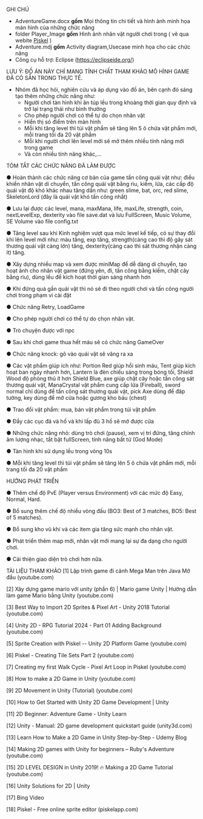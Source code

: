 GHI CHÚ
- AdventureGame.docx **gồm** Mọi thông tin chi tiết và hình ảnh minh họa màn hình của những chức năng
- folder Player_Image **gồm** Hình ảnh nhân vật người chơi trong  ( vẽ qua webite [Piskel](https://www.piskelapp.com/) )
- Adventure.mdj **gồm** Activity diagram,Usecase minh họa cho các chức năng
- Công cụ hỗ trợ: Eclipse (https://eclipseide.org/)



LƯU Ý: ĐỒ ÁN NÀY CHỈ MANG TÍNH CHẤT THAM KHẢO MÔ HÌNH GAME ĐÃ CÓ SẴN TRONG THỰC TẾ. 
- Nhóm đã học hỏi, nghiên cứu và áp dụng vào đồ án, bên cạnh đó sáng tạo thêm những chức năng như:
  +  Người chơi tàn hình khi ăn túp lều trong khoảng thời gian quy định và trở lại trạng thái như bình thường
  +  Cho phép người chơi có thể tự do chọn nhân vật
  +  Hiển thị só điểm trên màn hình
  +  Mỗi khi tăng level thì túi vật phẩm sẽ tăng lên 5 ô chứa vật phẩm mới, mỗi trang tối đa 20 vật phẩm
  +  Mỗi khi người chơi lên level mới sẽ mở thêm nhiều tính năng mới trong game
  +  Và còn nhiều tính năng khác,...
 

TÓM TẮT CÁC CHỨC NĂNG ĐÃ LÀM ĐƯỢC

●	Hoàn thành các chức năng cơ bản của game tấn công quái vật như: điều khiển nhân vật di chuyển, tấn công quái vật bằng rìu, kiếm, lửa, các cấp độ quái vật độ khó khác nhau tăng dần như: green slime, bat, orc, red slime, SkeletonLord (đây là quái vật khó tấn công nhất)

●	Lưu lại được các level, mana, maxMana, life, maxLife, strength, coin, nextLevelExp, dexterity vào file save.dat và lưu FullScreen, Music Volume, SE Volume vào file config.txt

●	Tăng level sau khi Kinh nghiệm vượt qua mức level kế tiếp, có sự thay đổi khi lên level mới như: máu tăng, exp tăng, strength(càng cao thì độ gây sát thương quái vật càng lớn) tăng, dexterity(càng cao thì sát thương nhận càng ít) tăng. 

●	Xây dựng nhiều map và xem được miniMap để dễ dàng di chuyển, tạo hoạt ảnh cho nhân vật game (đứng yên, đi, tấn công bằng kiếm, chặt cây bằng rìu), dùng lều để kích hoạt thời gian sáng nhanh hơn

●	Khi đứng quá gần quái vật thì nó sẽ đi theo người chơi và tấn công người chơi trong phạm vi cài đặt

●	Chức năng Retry, LoadGame

●	Cho phép người chơi có thể tự do chọn nhân vật.

●	Trò chuyện được với npc

●	Sau khi chơi game thua hết máu sẽ có chức năng GameOver

●	Chức năng knock: gõ vào quái vật sẽ văng ra xa

●	Các vật phẩm giúp ích như: Portion Red giúp hồi sinh máu, Tent giúp kích hoạt ban ngày nhanh hơn, Lantern là đèn chiếu sáng trong bóng tối, Shield Wood độ phòng thủ ít hơn Shield Blue, axe giúp chặt cây hoặc tấn công sát thương quái vật, ManaCrystal vật phẩm cung cấp lửa (Fireball), sword normal chỉ dùng để tấn công sát thương quái vật, pick Axe dùng để đâp tường, key dùng để mở cửa hoặc gương kho báu (chest)

●	Trao đổi vật phẩm: mua, bán vật phẩm trong túi vật phẩm

●	Đẩy các cục đá và hố và khi lấp đủ 3 hố sẽ mở được cửa

●	Những chức năng nhỏ: dùng trò chơi (pause), xem vị trí đứng, tăng chỉnh âm lượng nhạc, tắt bật fullScreen, tính năng bất tử (God Mode)

●	Tàn hình khi sử dụng lều trong vòng 10s

●	Mỗi khi tăng level thì túi vật phẩm sẽ tăng lên 5 ô chứa vật phẩm mới, mỗi trang tối đa 20 vật phẩm



HƯỚNG PHÁT TRIỂN

●	Thêm chế độ PvE (Player versus Environment) với các mức độ Easy, Normal, Hard.

●	Bổ sung thêm chế độ nhiều vòng đấu (BO3: Best of 3 matches, BO5: Best of 5 matches). 

●	Bổ sung kho vũ khí và các item gia tăng sức mạnh cho nhân vật.

●	Phát triển thêm map mới, nhân vật mới mang lại sự đa dạng cho người chơi.

●	Cải thiện giao diện trò chơi hơn nữa. 



  TÀI LIỆU THAM KHẢO
[1] Lập trình game đi cảnh Mega Man trên Java Mở đầu (youtube.com)

[2] Xây dựng game mario với unity (phần 6) | Mario game Unity | Hướng dẫn làm game Mario bằng Unity (youtube.com)

[3] Best Way to Import 2D Sprites & Pixel Art - Unity 2018 Tutorial (youtube.com)

[4] Unity 2D - RPG Tutorial 2024 - Part 01 Adding Background (youtube.com)

[5] Sprite Creation with Piskel -- Unity 2D Platform Game (youtube.com)

[6] Piskel - Creating Tile Sets Part 2 (youtube.com)

[7] Creating my first Walk Cycle - Pixel Art Loop in Piskel (youtube.com)

[8] How to make a 2D Game in Unity (youtube.com)

[9] 2D Movement in Unity (Tutorial) (youtube.com)

[10] How to Get Started with Unity 2D Game Development | Unity

[11] 2D Beginner: Adventure Game - Unity Learn

[12] Unity - Manual: 2D game development quickstart guide (unity3d.com)

[13] Learn How to Make a 2D Game in Unity Step-by-Step - Udemy Blog

[14] Making 2D games with Unity for beginners – Ruby's Adventure (youtube.com)

[15] 2D LEVEL DESIGN in Unity 2019! 🔥 Making a 2D Game Tutorial (youtube.com)

[16] Unity Solutions for 2D | Unity

[17] Bing Video 

[18] Piskel - Free online sprite editor (piskelapp.com)
